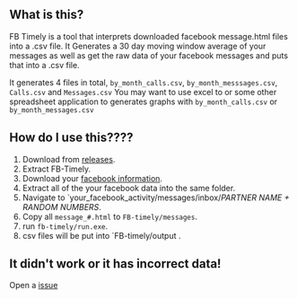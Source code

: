 ## What is this?
FB Timely is a tool that interprets downloaded facebook message.html files into a .csv file. It Generates a 30 day moving window average of your messages as well as get the raw data of your facebook messages and puts that into a .csv file. 

It generates 4 files in total, `by_month_calls.csv`, `by_month_messsages.csv`, `Calls.csv` and `Messages.csv`
You may want to use excel to or some other spreadsheet application to generates graphs with `by_month_calls.csv` or `by_month_messages.csv`

## How do I use this????
1. Download from [releases](no_release_silly).
2. Extract FB-Timely.
3. Download your [facebook information](https://accountscenter.facebook.com/info_and_permissions/dyi).
4. Extract all of the your facebook data into the same folder.
5. Navigate to `your_facebook_activity/messages/inbox/*PARTNER NAME + RANDOM NUMBERS*.
6. Copy all `message_#.html` to `FB-timely/messages`.
7. run `fb-timely/run.exe`.
8. csv files will be put into `FB-timely/output .


## It didn't work or it has incorrect data!
Open a [issue](https://github.com/fitAmount1477/FB-Timely/issues)

